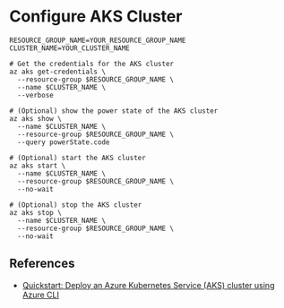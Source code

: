 # Configure AKS Cluster

```shell
RESOURCE_GROUP_NAME=YOUR_RESOURCE_GROUP_NAME
CLUSTER_NAME=YOUR_CLUSTER_NAME

# Get the credentials for the AKS cluster
az aks get-credentials \
  --resource-group $RESOURCE_GROUP_NAME \
  --name $CLUSTER_NAME \
  --verbose

# (Optional) show the power state of the AKS cluster
az aks show \
  --name $CLUSTER_NAME \
  --resource-group $RESOURCE_GROUP_NAME \
  --query powerState.code

# (Optional) start the AKS cluster
az aks start \
  --name $CLUSTER_NAME \
  --resource-group $RESOURCE_GROUP_NAME \
  --no-wait

# (Optional) stop the AKS cluster
az aks stop \
  --name $CLUSTER_NAME \
  --resource-group $RESOURCE_GROUP_NAME \
  --no-wait
```

## References

- [Quickstart: Deploy an Azure Kubernetes Service (AKS) cluster using Azure CLI](https://learn.microsoft.com/en-us/azure/aks/learn/quick-kubernetes-deploy-cli)
